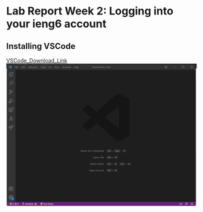 # Lab Report Week 2: Logging into your ieng6 account
## Installing VSCode
[VSCode_Download_Link](https://code.visualstudio.com/)
![VSCodeImage](image2.png)
